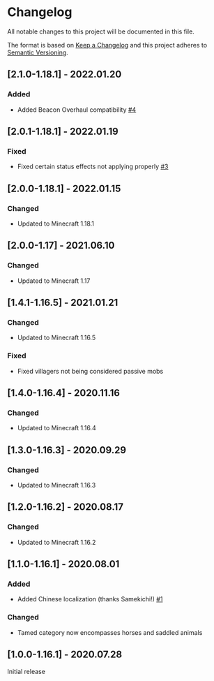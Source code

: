 # Changelog
All notable changes to this project will be documented in this file.

The format is based on [Keep a Changelog](http://keepachangelog.com/en/1.0.0/) and this project adheres to [Semantic Versioning](http://semver.org/spec/v2.0.0.html).

## [2.1.0-1.18.1] - 2022.01.20
### Added
- Added Beacon Overhaul compatibility [#4](https://github.com/TheIllusiveC4/BeaconsForAll/issues/4)

## [2.0.1-1.18.1] - 2022.01.19
### Fixed
- Fixed certain status effects not applying properly [#3](https://github.com/TheIllusiveC4/BeaconsForAll/issues/3)

## [2.0.0-1.18.1] - 2022.01.15
### Changed
- Updated to Minecraft 1.18.1

## [2.0.0-1.17] - 2021.06.10
### Changed
- Updated to Minecraft 1.17

## [1.4.1-1.16.5] - 2021.01.21
### Changed
- Updated to Minecraft 1.16.5
### Fixed
- Fixed villagers not being considered passive mobs

## [1.4.0-1.16.4] - 2020.11.16
### Changed
- Updated to Minecraft 1.16.4

## [1.3.0-1.16.3] - 2020.09.29
### Changed
- Updated to Minecraft 1.16.3

## [1.2.0-1.16.2] - 2020.08.17
### Changed
- Updated to Minecraft 1.16.2

## [1.1.0-1.16.1] - 2020.08.01
### Added
- Added Chinese localization (thanks Samekichi!) [#1](https://github.com/TheIllusiveC4/BeaconsForAll/pull/1)
### Changed
- Tamed category now encompasses horses and saddled animals

## [1.0.0-1.16.1] - 2020.07.28
Initial release